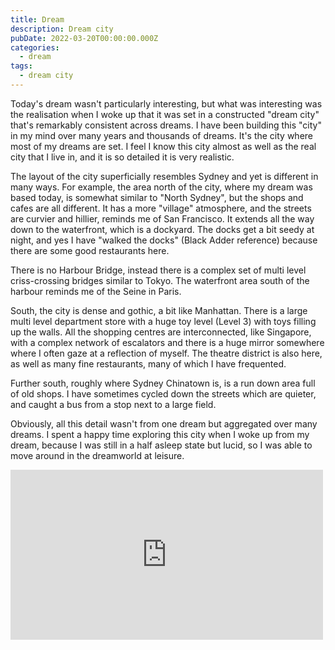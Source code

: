 ```yaml
---
title: Dream
description: Dream city
pubDate: 2022-03-20T00:00:00.000Z
categories:
  - dream
tags:
  - dream city
---
```


Today's dream wasn't particularly interesting, but what was interesting was the realisation when I woke up that it was set in a constructed "dream city" that's remarkably consistent across dreams. I have been building this "city" in my mind over many years and thousands of dreams. It's the city where most of my dreams are set. I feel I know this city almost as well as the real city that I live in, and it is so detailed it is very realistic.

The layout of the city superficially resembles Sydney and yet is different in many ways. For example, the area north of the city, where my dream was based today, is somewhat similar to "North Sydney", but the shops and cafes are all different. It has a more "village" atmosphere, and the streets are curvier and hillier, reminds me of San Francisco. It extends all the way down to the waterfront, which is a dockyard. The docks get a bit seedy at night, and yes I have "walked the docks" (Black Adder reference) because there are some good restaurants here.

There is no Harbour Bridge, instead there is a complex set of multi level criss-crossing bridges similar to Tokyo. The waterfront area south of the harbour reminds me of the Seine in Paris.

South, the city is dense and gothic, a bit like Manhattan. There is a large multi level department store with a huge toy level (Level 3) with toys filling up the walls. All the shopping centres are interconnected, like Singapore, with a complex network of escalators and there is a huge mirror somewhere where I often gaze at a reflection of myself. The theatre district is also here, as well as many fine restaurants, many of which I have frequented.

Further south, roughly where Sydney Chinatown is, is a run down area full of old shops. I have sometimes cycled down the streets which are quieter, and caught a bus from a stop next to a large field.

Obviously, all this detail wasn't from one dream but aggregated over many dreams. I spent a happy time exploring this city when I woke up from my dream, because I was still in a half asleep state but lucid, so I was able to move around in the dreamworld at leisure.

<iframe src="https://www.facebook.com/plugins/post.php?href=https%3A%2F%2Fwww.facebook.com%2Fchris1.tham%2Fposts%2Fpfbid02bLTLEeMgPV64o7ohABK6DHz865HVfZVege4jpixbGNJFH3Ah9276xst813hJ9D7gl&show_text=true&width=500" width="500" height="272" style="border:none;overflow:hidden" scrolling="no" frameborder="0" allowfullscreen="true" allow="autoplay; clipboard-write; encrypted-media; picture-in-picture; web-share"></iframe>
